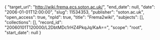 {
  "target_url": "http://wiki.frema.ecs.soton.ac.uk/", 
  "end_date": null, 
  "date": "2006-01-01T12:00:00", 
  "slug": 11534353, 
  "publisher": "soton.ac.uk", 
  "open_access": true, 
  "npld": true, 
  "title": "Frema2wiki", 
  "subjects": [], 
  "collections": [], 
  "record_id": "20060101T120000/L2DbtMDc1rHZ4PkqJq/KaA==", 
  "scope": "root", 
  "start_date": null
}

